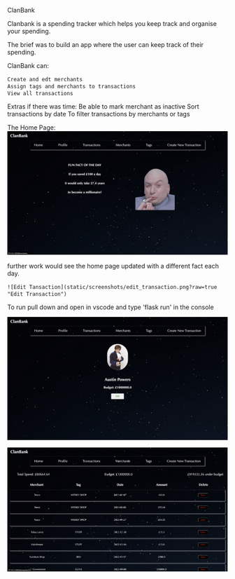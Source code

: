 ClanBank

Clanbank is a spending tracker which helps you keep track and organise your spending.

The brief was to build an app where the user can keep track of their spending.

ClanBank can:

    Create and edt merchants
    Assign tags and merchants to transactions
    View all transactions

Extras if there was time:
    Be able to mark merchant as inactive
    Sort transactions by date
    To filter transactions by merchants or tags 


The Home Page:
![Home page](static/screenshots/home_page.png?raw=true "Home Page")

further work would see the home page updated with a different fact each day.



    

   

    ![Edit Tansaction](static/screenshots/edit_transaction.png?raw=true "Edit Transaction")



To run pull down and open in vscode and type 'flask run' in the console







![Profile Page](static/screenshots/profile.png?raw=true "Profile Page")



![Transactions](static/screenshots/transactions.png?raw=true "Transactions")

